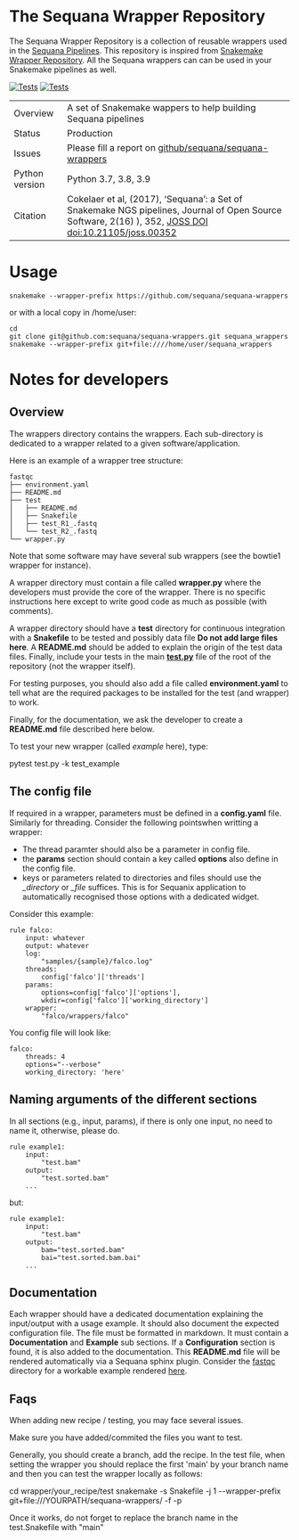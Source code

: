 # The Sequana Wrapper Repository

The Sequana Wrapper Repository is a collection of reusable wrappers used in the [Sequana Pipelines](https://sequana.readthedocs.io). This repository is inspired from [Snakemake Wrapper Repository](https://github.com/snakemake/snakemake-wrappers/). All the Sequana wrappers can can be used in your Snakemake pipelines as well.


[![Tests](https://github.com/sequana/sequana-wrappers/actions/workflows/main.yml/badge.svg)](https://github.com/sequana/sequana-wrappers/actions/workflows/main.yml)
[![Tests](http://joss.theoj.org/papers/10.21105/joss.00352/status.svg)](http://joss.theoj.org/papers/10.21105/joss.00352)


|||
| --- | --- |
| Overview | A set of Snakemake wappers to help building Sequana pipelines |
|Status | Production |
|Issues | Please fill a report on [github/sequana/sequana-wrappers](https://github.com/sequana/sequana/issues) |
|Python version | Python 3.7, 3.8, 3.9|
|Citation| Cokelaer et al, (2017), ‘Sequana’: a Set of Snakemake NGS pipelines, Journal of Open Source Software, 2(16) ), 352,  [JOSS DOI doi:10.21105/joss.00352 ](http://www.doi2bib.org/bib/10.21105%2Fjoss.00352) |


# Usage

    snakemake --wrapper-prefix https://github.com/sequana/sequana-wrappers

or with a local copy in /home/user:

    cd
    git clone git@github.com:sequana/sequana-wrappers.git sequana_wrappers
    snakemake --wrapper-prefix git+file:////home/user/sequana_wrappers


# Notes for developers

## Overview

The wrappers directory contains the wrappers. Each sub-directory is dedicated to
a wrapper related to a given software/application. 

Here is an example of a wrapper tree structure:

    fastqc
    ├── environment.yaml
    ├── README.md
    ├── test
    │   ├── README.md
    │   ├── Snakefile
    │   ├── test_R1_.fastq
    │   └── test_R2_.fastq
    └── wrapper.py

Note that some software may have several sub wrappers (see the bowtie1 wrapper for instance).

A wrapper directory must contain a file called **wrapper.py** where the
developers must provide the core of the wrapper. There is no specific
instructions here except to write good code as much as possible (with comments).

A wrapper directory should have a **test** directory for continuous integration
with a **Snakefile** to be tested and possibly data file **Do not add large files here**. A
**README.md** should be added to explain the origin of the test data files.
Finally, include your tests in the main [**test.py**](test.py) file
of the root of the repository (not the wrapper itself).

For testing purposes, you should also add a file called **environment.yaml**
to tell what are the required packages to be installed for the test (and wrapper)
to work.

Finally, for the documentation, we ask the developer to create a **README.md** file
described here below.

To test your new wrapper (called *example* here), type:

   pytest test.py -k test_example

## The config file

If required in a wrapper, parameters must be defined in a **config.yaml** file.
Similarly for threading. Consider the following pointswhen writting a wrapper:

- The thread paramter should also be a parameter in config file.
- the **params** section should contain a key called **options** also define in the config file.
- keys or parameters related to directories and files should use the *_directory* or *_file* suffices. This is for
  Sequanix application to automatically recognised those options with a dedicated widget.

Consider this example:

    rule falco:
        input: whatever
        output: whatever
        log:
            "samples/{sample}/falco.log"
        threads:
            config['falco']['threads']
        params:
            options=config['falco']['options'],
            wkdir=config['falco']['working_directory']
        wrapper:
            "falco/wrappers/falco"

You config file will look like:

    falco:
        threads: 4
        options="--verbose"
        working_directory: 'here'


## Naming arguments of the different sections

In all sections (e.g., input, params), if there is only one input, no need to name it, otherwise, please do.

    rule example1:
        input:
            "test.bam"
        output:
            "test.sorted.bam"
        ...

but:

    rule example1:
        input:
            "test.bam"
        output:
            bam="test.sorted.bam"
            bai="test.sorted.bam.bai"
        ...




## Documentation

Each wrapper should have a dedicated documentation explaining the input/output with a usage example. It should also document the expected configuration file.  The file must be formatted in markdown. It must contain a **Documentation** and **Example** sub sections. If a **Configuration** section is found, it is also added to the documentation. This **README.md**  file will be rendered automatically via a Sequana sphinx plugin. Consider the [fastqc](wrappers/fastqc/README.md) directory for a workable example rendered [here](https://sequana.readthedocs.io/en/master/wrappers.html#fastqc).



## Faqs

When adding new recipe / testing, you may face several issues.

Make sure you have added/commited the files you want to test.

Generally, you should create a branch, add the recipe. In the test file, when setting the wrapper
you should replace the first 'main' by your branch name and then you can test the wrapper locally as
follows:

   cd wrapper/your_recipe/test
   snakemake -s Snakefile  -j 1 --wrapper-prefix git+file:///YOURPATH/sequana-wrappers/ -f -p

Once it works, do not forget to replace the branch name in the test.Snakefile with "main"





